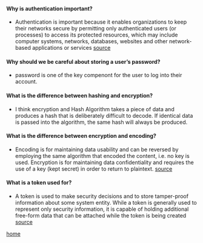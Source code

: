 
#### Why is authentication important?
* Authentication is important because it enables organizations to keep their networks secure by permitting only authenticated users (or processes) to access its protected resources, which may include computer systems, networks, databases, websites and other network-based applications or services
[source](https://searchsecurity.techtarget.com/definition/authentication)
#### Why should we be careful about storing a user’s password?
* password is one of the key compenont for the user to log into their account.
#### What is the difference between hashing and encryption?
* I think encryption and Hash Algorithm takes a piece of data and produces a hash that is deliberately difficult to decode. If identical data is passed into the algorithm, the same hash will always be produced.
#### What is the difference between encryption and encoding?
*  Encoding is for maintaining data usability and can be reversed by employing the same algorithm that encoded the content, i.e. no key is used. Encryption is for maintaining data confidentiality and requires the use of a key (kept secret) in order to return to plaintext.
[source](https://danielmiessler.com/study/encoding-encryption-hashing-obfuscation/)
#### What is a token used for?
* A token is used to make security decisions and to store tamper-proof information about some system entity. While a token is generally used to represent only security information, it is capable of holding additional free-form data that can be attached while the token is being created
[source](https://en.wikipedia.org/wiki/Access_token)


[home]()

